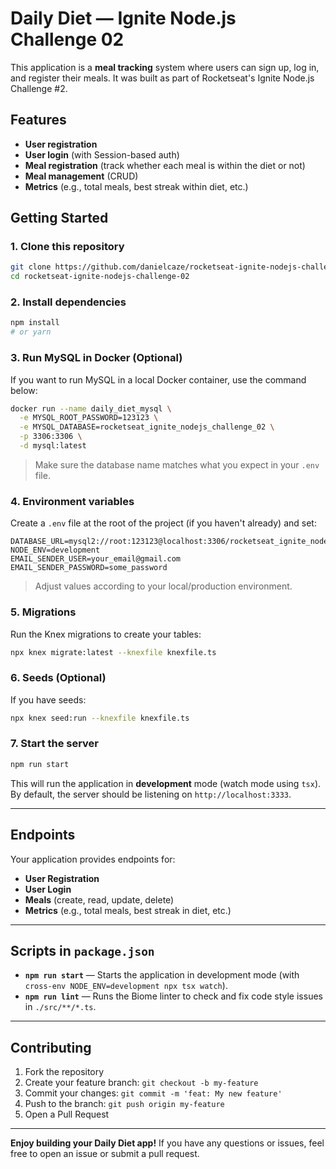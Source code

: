 # Daily Diet — Ignite Node.js Challenge 02

This application is a **meal tracking** system where users can sign up, log in, and register their meals. It was built as part of Rocketseat's Ignite Node.js Challenge #2.

## Features

- **User registration**
- **User login** (with Session-based auth)
- **Meal registration** (track whether each meal is within the diet or not)
- **Meal management** (CRUD)
- **Metrics** (e.g., total meals, best streak within diet, etc.)

## Getting Started

### 1. Clone this repository

```bash
git clone https://github.com/danielcaze/rocketseat-ignite-nodejs-challenge-02.git
cd rocketseat-ignite-nodejs-challenge-02
```

### 2. Install dependencies

```bash
npm install
# or yarn
```

### 3. Run MySQL in Docker (Optional)

If you want to run MySQL in a local Docker container, use the command below:

```bash
docker run --name daily_diet_mysql \
  -e MYSQL_ROOT_PASSWORD=123123 \
  -e MYSQL_DATABASE=rocketseat_ignite_nodejs_challenge_02 \
  -p 3306:3306 \
  -d mysql:latest
```

> Make sure the database name matches what you expect in your `.env` file.

### 4. Environment variables

Create a `.env` file at the root of the project (if you haven't already) and set:

```
DATABASE_URL=mysql2://root:123123@localhost:3306/rocketseat_ignite_nodejs_challenge_02
NODE_ENV=development
EMAIL_SENDER_USER=your_email@gmail.com
EMAIL_SENDER_PASSWORD=some_password
```

> Adjust values according to your local/production environment.

### 5. Migrations

Run the Knex migrations to create your tables:

```bash
npx knex migrate:latest --knexfile knexfile.ts
```

### 6. Seeds (Optional)

If you have seeds:

```bash
npx knex seed:run --knexfile knexfile.ts
```

### 7. Start the server

```bash
npm run start
```

This will run the application in **development** mode (watch mode using `tsx`). By default, the server should be listening on `http://localhost:3333`.

---

## Endpoints

Your application provides endpoints for:

- **User Registration**
- **User Login**
- **Meals** (create, read, update, delete)
- **Metrics** (e.g., total meals, best streak in diet, etc.)

---

## Scripts in `package.json`

- **`npm run start`** — Starts the application in development mode (with `cross-env NODE_ENV=development npx tsx watch`).
- **`npm run lint`** — Runs the Biome linter to check and fix code style issues in `./src/**/*.ts`.

---

## Contributing

1. Fork the repository
2. Create your feature branch: `git checkout -b my-feature`
3. Commit your changes: `git commit -m 'feat: My new feature'`
4. Push to the branch: `git push origin my-feature`
5. Open a Pull Request

---

**Enjoy building your Daily Diet app!** If you have any questions or issues, feel free to open an issue or submit a pull request.
